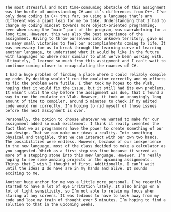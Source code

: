 	The most stressful and most time-consuming obstacle of this assignment was the hurdle of understanding C# and it’s differences from C++. I’ve only done coding in C++ thus far, so using a language that’s any different was a giant leap for me to take. Understanding that I had to change my coding mindset towards more object-oriented programming, even when using the “main” part of the program, was overwhelming for a long time. However, this was also the best experience of the assignment. Having to throw ourselves into unknown territory, gave us so many small victories to feel our accomplishments coming to life. It was necessary for us to break through the learning curve of learning another language, to understand what it would be like in the future with languages no where near similar to what we’ve been working with. Ultimately, I learned so much from this assignment and I can’t wait to continue coming closer to encapsulating the nuances of C#.	
	
	I had a huge problem of finding a place where I could reliably compile my code. My desktop wouldn’t run the emulator correctly and my efforts to fix the problem were futile. I then took my hopes to the Vlab, hoping that it would fix the issue, but it still had its own problems. It wasn’t until the day before the assignment was due, that I found a way to run the emulator on Vlab. However, it took an annoyingly long amount of time to compiler, around 5 minutes to check if my edited code would run correctly. I’m hoping to rid myself of those issues before the next assignment is over. 	
	
	Personally, the option to choose whatever we wanted to make for our assignment added so much excitement. I think it really cemented the fact that we as programmers have the power to create something of our own design. That we can make our ideas a reality. Into something physical and tangible, that we can interact with our own two hands. The possibilities were endless. However, because of our inexperience in the new language, most of the class decided to make a calculator as you suggested. Which as a first step was fine because it served as more of a stepping stone into this new language. However, I’m really hoping to see some amazing projects in the upcoming assignments. Things that I wish I thought of first. Additionally, I can’t wait until the ideas I do have are in my hands and alive. It sounds exciting to me. 	
	
	Another huge anchor for me was a little more personal. I’ve recently started to have a lot of eye irritation lately. It also brings on a lot of light sensitivity, so I’m not able to retain my focus when staring at any screens. It was tedious to have to look away from my code and lose my train of thought ever 5 minutes. I’m hoping to find a solution to that in the upcoming weeks. 

